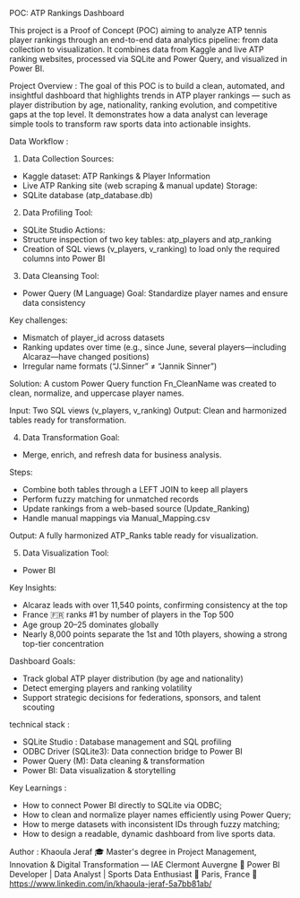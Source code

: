 POC: ATP Rankings Dashboard 

This project is a Proof of Concept (POC) aiming to analyze ATP tennis player rankings through an end-to-end data analytics pipeline: from data collection to visualization.
It combines data from Kaggle and live ATP ranking websites, processed via SQLite and Power Query, and visualized in Power BI.

Project Overview : The goal of this POC is to build a clean, automated, and insightful dashboard that highlights trends in ATP player rankings — such as player distribution by age, nationality, ranking evolution, and competitive gaps at the top level.
It demonstrates how a data analyst can leverage simple tools to transform raw sports data into actionable insights.

Data Workflow :
1. Data Collection
Sources:
- Kaggle dataset: ATP Rankings & Player Information
- Live ATP Ranking site (web scraping & manual update)
Storage: 
- SQLite database (atp_database.db)

2. Data Profiling
Tool:
- SQLite Studio
Actions:
- Structure inspection of two key tables: atp_players and atp_ranking
- Creation of SQL views (v_players, v_ranking) to load only the required columns into Power BI

3. Data Cleansing
Tool:
- Power Query (M Language)
Goal:
Standardize player names and ensure data consistency

Key challenges:
- Mismatch of player_id across datasets
- Ranking updates over time (e.g., since June, several players—including Alcaraz—have changed positions)
- Irregular name formats (“J.Sinner” ≠ “Jannik Sinner”)

Solution:
A custom Power Query function Fn_CleanName was created to clean, normalize, and uppercase player names.

Input: Two SQL views (v_players, v_ranking)
Output: Clean and harmonized tables ready for transformation.

4. Data Transformation
Goal: 
- Merge, enrich, and refresh data for business analysis.

Steps:
- Combine both tables through a LEFT JOIN to keep all players
- Perform fuzzy matching for unmatched records
- Update rankings from a web-based source (Update_Ranking)
- Handle manual mappings via Manual_Mapping.csv

Output: A fully harmonized ATP_Ranks table ready for visualization.

5. Data Visualization
Tool: 
- Power BI

Key Insights:
- Alcaraz leads with over 11,540 points, confirming consistency at the top
- France 🇫🇷 ranks #1 by number of players in the Top 500
- Age group 20–25 dominates globally
- Nearly 8,000 points separate the 1st and 10th players, showing a strong top-tier concentration

Dashboard Goals:
- Track global ATP player distribution (by age and nationality)
- Detect emerging players and ranking volatility
- Support strategic decisions for federations, sponsors, and talent scouting

technical stack : 
- SQLite Studio : Database management and SQL profiling
- ODBC Driver (SQLite3): Data connection bridge to Power BI
- Power Query (M): Data cleaning & transformation
- Power BI: Data visualization & storytelling

Key Learnings : 
- How to connect Power BI directly to SQLite via ODBC;
- How to clean and normalize player names efficiently using Power Query;
- How to merge datasets with inconsistent IDs through fuzzy matching;
- How to design a readable, dynamic dashboard from live sports data.

Author :
Khaoula Jeraf
🎓 Master's degree in Project Management, Innovation & Digital Transformation — IAE Clermont Auvergne
💼 Power BI Developer | Data Analyst | Sports Data Enthusiast
📍 Paris, France
🔗 https://www.linkedin.com/in/khaoula-jeraf-5a7bb81ab/
